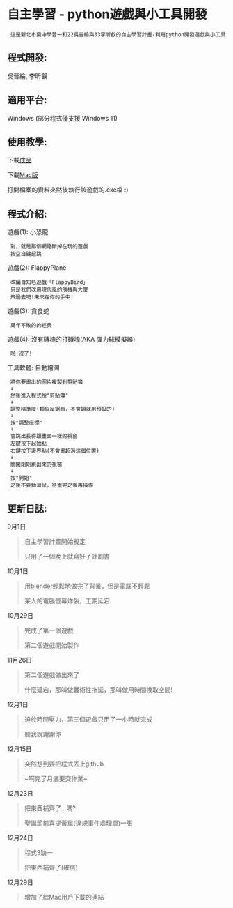 # 自主學習 - python遊戲與小工具開發

```
 這是新北市南中學普一和22吳晉綸與33李昕叡的自主學習計畫-利用python開發遊戲與小工具
```

## 程式開發:
吳晉綸, 李昕叡


## 適用平台:
Windows (部分程式僅支援 Windows 11)

## 使用教學:
下載[成品](https://github.com/XxAlanXDxX/Self-learning-PyGames/archive/refs/heads/main.zip "Windows版下載")

下載[Mac版](https://www.youtube.com/watch?v=dQw4w9WgXcQ "Mac版下載")

打開檔案的資料夾然後執行該遊戲的.exe檔 :)

## 程式介紹:
遊戲(1): 小恐龍
```
 對，就是那個網路斷掉在玩的遊戲
 按空白鍵起跳
```

遊戲(2): FlappyPlane
```
 改編自知名遊戲「FlappyBird」
 只是我們改用現代風的飛機與大廈
 飛過去吧!未來在你的手中!
```

遊戲(3): 貪食蛇
```
 萬年不敗的的經典
```

遊戲(4): 沒有磚塊的打磚塊(AKA 彈力球模擬器)
```
 啪!沒了!
```

工具軟體: 自動繪圖
```
 將你要畫出的圖片複製到剪貼簿
 ↓
 然後進入程式按"剪貼簿"
 ↓
 調整精準度(類似反鋸齒，不會調就用預設的)
 ↓
 按"調整座標"
 ↓
 會跳出長得跟畫面一樣的視窗
 左鍵按下起始點
 右鍵按下邊界點(不會畫超過這個位置)
 ↓
 關閉剛剛跳出來的視窗
 ↓
 按"開始"
 之後不要動滑鼠，待畫完之後再操作
```

## 更新日誌:

9月1日
>自主學習計畫開始擬定
>
>只用了一個晚上就寫好了計劃書

10月1日
>用blender輕鬆地做完了背景，但是電腦不輕鬆
>
>某人的電腦螢幕炸裂，工期延宕

10月29日
>完成了第一個遊戲
>
>第二個遊戲開始製作

11月26日
>第二個遊戲做出來了
>
>什麼延宕，那叫做戰術性拖延，那叫做用時間換取空間!

12月1日
>迫於時間壓力，第三個遊戲只用了一小時就完成
>
>聽我說謝謝你


12月15日
>突然想到要把程式丟上github
>
>~啊完了月底要交作業~
 
12月23日
>把東西補齊了...嗎?
>
>聖誕節前喜提黃單(違規事件處理單)一張

12月24日
>程式3缺一
>
>把東西補齊了(確信)

12月29日
>增加了給Mac用戶下載的連結
